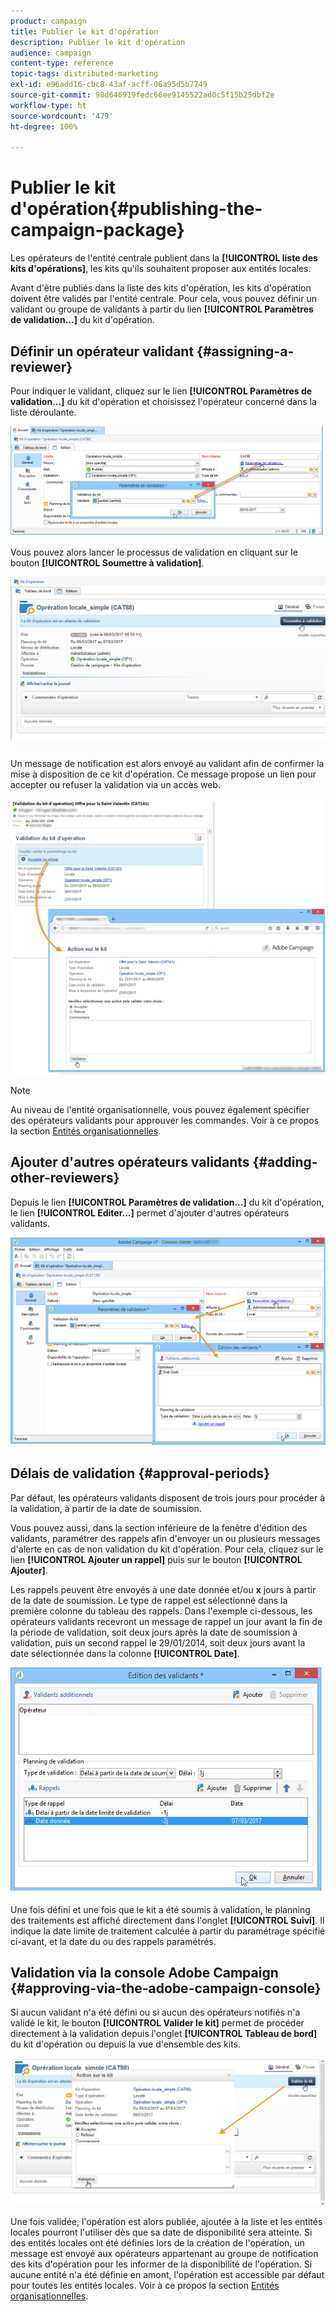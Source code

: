 ```yaml
---
product: campaign
title: Publier le kit d'opération
description: Publier le kit d'opération
audience: campaign
content-type: reference
topic-tags: distributed-marketing
exl-id: e96add16-cbc8-43af-acff-06a95d5b7749
source-git-commit: 98d646919fedc66ee9145522ad0c5f15b25dbf2e
workflow-type: ht
source-wordcount: '479'
ht-degree: 100%

---
```


# Publier le kit d&#39;opération{#publishing-the-campaign-package}

Les opérateurs de l&#39;entité centrale publient dans la **[!UICONTROL liste des kits d&#39;opérations]**, les kits qu&#39;ils souhaitent proposer aux entités locales.

Avant d&#39;être publiés dans la liste des kits d&#39;opération, les kits d&#39;opération doivent être validés par l&#39;entité centrale. Pour cela, vous pouvez définir un validant ou groupe de validants à partir du lien **[!UICONTROL Paramètres de validation...]** du kit d&#39;opération.

## Définir un opérateur validant {#assigning-a-reviewer}

Pour indiquer le validant, cliquez sur le lien **[!UICONTROL Paramètres de validation...]** du kit d&#39;opération et choisissez l&#39;opérateur concerné dans la liste déroulante.

![](assets/s_advuser_mkg_dist_define_valid.png)

Vous pouvez alors lancer le processus de validation en cliquant sur le bouton **[!UICONTROL Soumettre à validation]**.

![](assets/s_advuser_mkg_dist_valid_process.png)

Un message de notification est alors envoyé au validant afin de confirmer la mise à disposition de ce kit d&#39;opération. Ce message propose un lien pour accepter ou refuser la validation via un accès web.

![](assets/s_advuser_mkg_dist_valid_process1.png)

>[!NOTE]
>
>Au niveau de l&#39;entité organisationnelle, vous pouvez également spécifier des opérateurs validants pour approuver les commandes. Voir à ce propos la section [Entités organisationnelles](../../campaign/using/about-distributed-marketing.md#organizational-entities).

## Ajouter d&#39;autres opérateurs validants {#adding-other-reviewers}

Depuis le lien **[!UICONTROL Paramètres de validation...]** du kit d&#39;opération, le lien **[!UICONTROL Editer...]** permet d&#39;ajouter d&#39;autres opérateurs validants.

![](assets/s_advuser_mkg_dist_select_op_valid.png)

## Délais de validation {#approval-periods}

Par défaut, les opérateurs validants disposent de trois jours pour procéder à la validation, à partir de la date de soumission.

Vous pouvez aussi, dans la section inférieure de la fenêtre d&#39;édition des validants, paramétrer des rappels afin d&#39;envoyer un ou plusieurs messages d&#39;alerte en cas de non validation du kit d&#39;opération. Pour cela, cliquez sur le lien **[!UICONTROL Ajouter un rappel]** puis sur le bouton **[!UICONTROL Ajouter]**.

Les rappels peuvent être envoyés à une date donnée et/ou **x** jours à partir de la date de soumission. Le type de rappel est sélectionné dans la première colonne du tableau des rappels. Dans l&#39;exemple ci-dessous, les opérateurs validants recevront un message de rappel un jour avant la fin de la période de validation, soit deux jours après la date de soumission à validation, puis un second rappel le 29/01/2014, soit deux jours avant la date sélectionnée dans la colonne **[!UICONTROL Date]**.

![](assets/s_advuser_mkg_dist_reminder_planning.png)

Une fois défini et une fois que le kit a été soumis à validation, le planning des traitements est affiché directement dans l&#39;onglet **[!UICONTROL Suivi]**. Il indique la date limite de traitement calculée à partir du paramétrage spécifié ci-avant, et la date du ou des rappels paramétrés.

## Validation via la console Adobe Campaign {#approving-via-the-adobe-campaign-console}

Si aucun validant n&#39;a été défini ou si aucun des opérateurs notifiés n&#39;a validé le kit, le bouton **[!UICONTROL Valider le kit]** permet de procéder directement à la validation depuis l&#39;onglet **[!UICONTROL Tableau de bord]** du kit d&#39;opération ou depuis la vue d&#39;ensemble des kits.

![](assets/s_advuser_mkg_dist_valid_button.png)

Une fois validée, l&#39;opération est alors publiée, ajoutée à la liste et les entités locales pourront l&#39;utiliser dès que sa date de disponibilité sera atteinte. Si des entités locales ont été définies lors de la création de l&#39;opération, un message est envoyé aux opérateurs appartenant au groupe de notification des kits d&#39;opération pour les informer de la disponibilité de l&#39;opération. Si aucune entité n&#39;a été définie en amont, l&#39;opération est accessible par défaut pour toutes les entités locales. Voir à ce propos la section [Entités organisationnelles](../../campaign/using/about-distributed-marketing.md#organizational-entities).
